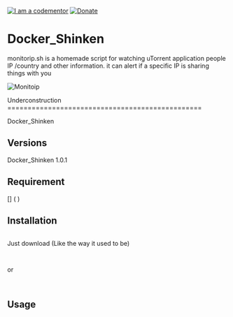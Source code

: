 <a href="http://bitly.com/2grT54q"><img src="https://cdn.codementor.io/badges/i_am_a_codementor_dark.svg" alt="I am a codementor" style="max-width:100%"/></a> 
 [![Donate](https://www.paypalobjects.com/en_US/i/btn/btn_donateCC_LG.gif)](https://www.paypal.com/cgi-bin/webscr?cmd=_s-xclick&hosted_button_id=WX4EKLLLV49WG)


Docker_Shinken
=============

monitorip.sh is a homemade script for watching uTorrent application people IP /country and other information.
it can alert if a specific IP is sharing things with you  

![Monitoip](http://a3.mzstatic.com/eu/r30/Purple3/v4/2e/7d/98/2e7d9859-8f89-cdbf-6b71-d81aa30aec19/icon175x175.png)

Underconstruction ================================================

Docker_Shinken



Versions
--------
Docker_Shinken 1.0.1


Requirement
------------


[] ( )


Installation
------------


```bash


```


Just download (Like the way it used to be)

```bash
    
```
or

```bash
    
```
Usage
-----

```bash
   
```
